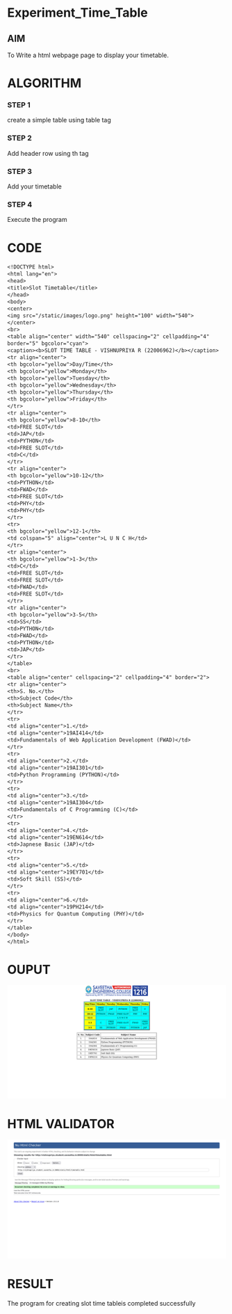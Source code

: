 # Experiment_Time_Table

## AIM
To Write a html webpage page to display your timetable.

# ALGORITHM
### STEP 1
create a simple table using table tag

### STEP 2
Add header row using th tag

### STEP 3
Add your timetable

### STEP 4
Execute the program


# CODE
```
<!DOCTYPE html>
<html lang="en">
<head>
<title>Slot Timetable</title>
</head>
<body>
<center>
<img src="/static/images/logo.png" height="100" width="540">
</center>
<br>
<table align="center" width="540" cellspacing="2" cellpadding="4" border="5" bgcolor="cyan">
<caption><b>SLOT TIME TABLE - VISHNUPRIYA R (22006962)</b></caption>
<tr align="center">
<th bgcolor="yellow">Day/Time</th>
<th bgcolor="yellow">Monday</th>
<th bgcolor="yellow">Tuesday</th>
<th bgcolor="yellow">Wednesday</th>
<th bgcolor="yellow">Thursday</th>
<th bgcolor="yellow">Friday</th>
</tr>
<tr align="center">
<th bgcolor="yellow">8-10</th>
<td>FREE SLOT</td>
<td>JAP</td>
<td>PYTHON</td>
<td>FREE SLOT</td>
<td>C</td>
</tr>
<tr align="center">
<th bgcolor="yellow">10-12</th>
<td>PYTHON</td>
<td>FWAD</td>
<td>FREE SLOT</td>
<td>PHY</td>
<td>PHY</td>
</tr>
<tr>
<th bgcolor="yellow">12-1</th>
<td colspan="5" align="center">L U N C H</td>
</tr>
<tr align="center">
<th bgcolor="yellow">1-3</th>
<td>C</td>
<td>FREE SLOT</td>
<td>FREE SLOT</td>
<td>FWAD</td>
<td>FREE SLOT</td>
</tr>
<tr align="center">
<th bgcolor="yellow">3-5</th>
<td>SS</td>
<td>PYTHON</td>
<td>FWAD</td>
<td>PYTHON</td>
<td>JAP</td>
</tr>
</table>
<br>
<table align="center" cellspacing="2" cellpadding="4" border="2">
<tr align="center">
<th>S. No.</th>
<th>Subject Code</th>
<th>Subject Name</th>
</tr>
<tr>
<td align="center">1.</td>
<td align="center">19AI414</td>
<td>Fundamentals of Web Application Development (FWAD)</td>
</tr>
<tr>
<td align="center">2.</td>
<td align="center">19AI301</td>
<td>Python Programming (PYTHON)</td>
</tr>
<tr>
<td align="center">3.</td>
<td align="center">19AI304</td>
<td>Fundamentals of C Programming (C)</td>
</tr>
<tr>
<td align="center">4.</td>
<td align="center">19EN614</td>
<td>Japnese Basic (JAP)</td>
</tr>
<tr>
<td align="center">5.</td>
<td align="center">19EY701</td>
<td>Soft Skill (SS)</td>
</tr>
<tr>
<td align="center">6.</td>
<td align="center">19PH214</td>
<td>Physics for Quantum Computing (PHY)</td>
</tr>
</table>
</body>
</html>
```

# OUPUT
![OUTPUT](./out.png)

# HTML VALIDATOR
![HTML VALIDATOR](./validator.png)

# RESULT
The program for creating slot time tableis completed successfully